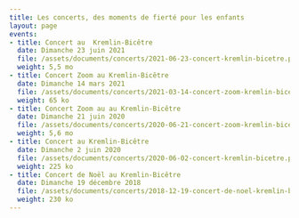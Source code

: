 ```yaml
---
title: Les concerts, des moments de fierté pour les enfants
layout: page
events:
- title: Concert au  Kremlin-Bicêtre
  date: Dimanche 23 juin 2021
  file: /assets/documents/concerts/2021-06-23-concert-kremlin-bicetre.pdf
  weight: 5,5 mo
- title: Concert Zoom au Kremlin-Bicêtre
  date: Dimanche 14 mars 2021
  file: /assets/documents/concerts/2021-03-14-concert-zoom-kremlin-bicetre.pdf
  weight: 65 ko
- title: Concert Zoom au au Kremlin-Bicêtre
  date: Dimanche 21 juin 2020
  file: /assets/documents/concerts/2020-06-21-concert-zoom-kremlin-bicetre.pdf
  weight: 5,6 mo
- title: Concert au Kremlin-Bicêtre
  date: Dimanche 2 juin 2020
  file: /assets/documents/concerts/2020-06-02-concert-kremlin-bicetre.pdf
  weight: 225 ko
- title: Concert de Noël au Kremlin-Bicêtre
  date: Dimanche 19 décembre 2018
  file: /assets/documents/concerts/2018-12-19-concert-de-noel-kremlin-bicetre.pdf
  weight: 230 ko
---
```

